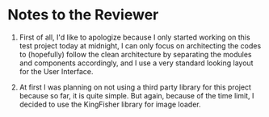 # Notes to the Reviewer

1. First of all, I'd like to apologize because I only started working on this test project today at midnight, I can only focus on architecting the codes to (hopefully) follow the clean architecture by separating the modules and components accordingly, and I use a very standard looking layout for the User Interface.

2. At first I was planning on not using a third party library for this project because so far, it is quite simple. But again, because of the time limit, I decided to use the KingFisher library for image loader. 


